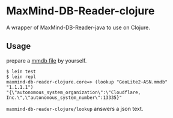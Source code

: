 # MaxMind-DB-Reader-clojure

A wrapper of MaxMind-DB-Reader-java to use on Clojure.

## Usage

prepare a [mmdb file](https://maxmind.github.io/MaxMind-DB/ "mmdb file") by yourself.

```
$ lein test
$ lein repl
maxmind-db-reader-clojure.core=> (lookup "GeoLite2-ASN.mmdb" "1.1.1.1")
"{\"autonomous_system_organization\":\"Cloudflare, Inc.\",\"autonomous_system_number\":13335}"
```

`maxmind-db-reader-clojure/lookup` answers a json text.

